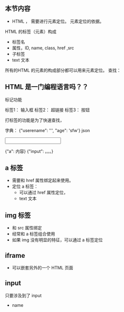 ## 本节内容
- HTML ， 需要进行元素定位。
元素定位的依据。

HTML 的标签（元素）构成
- 标签名
- 属性，ID, name, class, href ,src
- 子标签
- text 文本

所有的HTML 的元素的构成部分都可以用来元素定位。
查找：


## HTML 是一门编程语言吗？？
标记功能

标签1： 输入框
标签2： 超链接
标签3： 按钮

打标签的功能是为了快速查找，


字典：
{"userename": ''',  "age": 'sfw'}
json

<a></a>
<input>

{"a": 内容}
{"input": 。。。}


## a 标签
- 需要和 href 属性绑定起来使用。
- 定位 a 标签：
    - 可以通过 href 属性定位， 
    - text 文本
    
## img 标签
- 和 src 属性绑定
- 经常和 a 标签组合使用
- 如果 img 没有明显的特征，可以通过 a 标签定位

## iframe
- 可以嵌套另外的一个 HTML 页面

## input
只要涉及到了 input
- name
